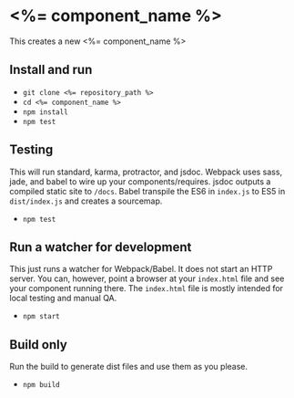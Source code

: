 # <%= component_name %>

This creates a new <%= component_name %>

## Install and run

* `git clone <%= repository_path %>`
* `cd <%= component_name %>`
* `npm install`
* `npm test`

## Testing

This will run standard, karma, protractor, and jsdoc. Webpack uses sass, jade, and babel to wire up your components/requires. jsdoc outputs a compiled static site to `/docs`. Babel transpile the ES6 in `index.js` to ES5 in `dist/index.js` and creates a sourcemap.

* `npm test`

## Run a watcher for development

This just runs a watcher for Webpack/Babel. It does not start an HTTP server. You can, however, point a browser at your `index.html` file and see your component running there. The `index.html` file is mostly intended for local testing and manual QA.

* `npm start`

## Build only

Run the build to generate dist files and use them as you please.

* `npm build`
